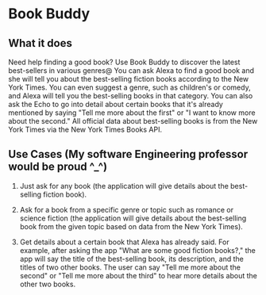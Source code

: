 # Book Buddy

## What it does

Need help finding a good book? Use Book Buddy to discover the latest best-sellers in various genres@ You can ask Alexa to find a good book and she will tell you about the best-selling fiction books according to the New York Times. You can even suggest a genre, such as children's or comedy, and Alexa will tell you the best-selling books in that category. You can also ask the Echo to go into detail about certain books that it's already mentioned by saying "Tell me more about the first" or "I want to know more about the second." All official data about best-selling books is from the New York Times via the New York Times Books API.

## Use Cases (My software Engineering professor would be proud ^_^)

1. Just ask for any book (the application will give details about the best-selling fiction book).

2. Ask for a book from a specific genre or topic such as romance or science fiction (the application will give details about the best-selling book from the given topic based on data from the New York Times).

3. Get details about a certain book that Alexa has already said. For example, after asking the app "What are some good fiction books?," the app will say the title of the best-selling book, its description, and the titles of two other books. The user can say "Tell me more about the second" or "Tell me more about the third" to hear more details about the other two books.
